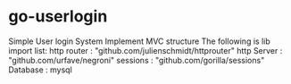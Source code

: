 # go-userlogin
Simple User login System Implement MVC structure
The following is lib import list:
  http router : "github.com/julienschmidt/httprouter"
  http Server : "github.com/urfave/negroni"
  sessions : "github.com/gorilla/sessions"
  Database :  mysql

 
